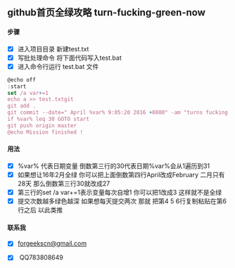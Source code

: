 ## github首页全绿攻略 turn-fucking-green-now

#### 步骤
- [x] 进入项目目录 新建test.txt
- [x] 写批处理命令 将下面代码写入test.bat
- [x] 进入命令行运行 test.bat 文件
```javascript
@echo off
:start
set /a var+=1
echo a >> test.txtgit 
git add .
git commit --date=" April %var% 9:05:20 2016 +0800" -am "turns fucking green"
if %var% leq 30 GOTO start
git push origin master
@echo Mission finished !
```
#### 用法
- [x] %var% 代表日期变量 倒数第三行的30代表日期%var%会从1遍历到31 
- [x] 如果想让16年2月全绿 你可以把上面倒数第四行April改成February 二月只有28天 那么倒数第三行30就改成27  
- [x] 第三行的set /a var+=1表示变量每次自增1 你可以把1改成3 这样就不是全绿 
- [x] 提交次数越多绿色越深 如果想每天提交两次 那就 把第4 5 6行复制粘贴在第6行之后 以此类推 

#### 联系我
- [x]  forgeekscn@gmail.com 
- [x]  QQ783808649 







